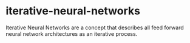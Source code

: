 # iterative-neural-networks
Iterative Neural Networks are a concept that describes all feed forward neural network architectures as an iterative process.
